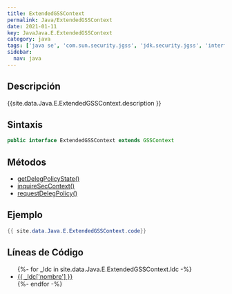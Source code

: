 ```yaml
---
title: ExtendedGSSContext
permalink: Java/ExtendedGSSContext
date: 2021-01-11
key: JavaJava.E.ExtendedGSSContext
category: java
tags: ['java se', 'com.sun.security.jgss', 'jdk.security.jgss', 'interface java', 'Java 1.0']
sidebar: 
  nav: java
---
```


## Descripción
{{site.data.Java.E.ExtendedGSSContext.description }}

## Sintaxis
~~~java
public interface ExtendedGSSContext extends GSSContext
~~~

## Métodos
* [getDelegPolicyState()](/Java/ExtendedGSSContext/getDelegPolicyState)
* [inquireSecContext()](/Java/ExtendedGSSContext/inquireSecContext)
* [requestDelegPolicy()](/Java/ExtendedGSSContext/requestDelegPolicy)

## Ejemplo
~~~java
{{ site.data.Java.E.ExtendedGSSContext.code}}
~~~

## Líneas de Código
<ul>
{%- for _ldc in site.data.Java.E.ExtendedGSSContext.ldc -%}
   <li>
       <a href="{{_ldc['url'] }}">{{ _ldc['nombre'] }}</a>
   </li>
{%- endfor -%}
</ul>
